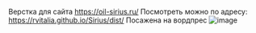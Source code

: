 Верстка для сайта https://oil-sirius.ru/
Посмотреть можно по адресу: https://rvitalia.github.io/Sirius/dist/
Посажена на вордпрес
![image](https://github.com/rvitalia/Sirius/assets/116353166/aa99a2d1-1c4a-4200-aad1-2bd03bfefa67)
